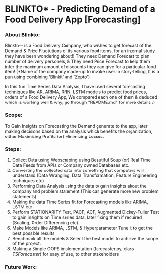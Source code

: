 # BLINKTO* - Predicting Demand of a Food Delivery App [Forecasting]

### About Blinkto:
Blinkto-- is a Food Delivery Company, who wishes to get forecast of the Demand & Price Fluctutions of its various food items, for an internal study they have been wondering about!! They need Demand Forecast to plan number of delivery personels, & They need Price Forecast to help them infer the maximum amount of discounts they can give for a particular food item! (*Name of the company made-up to invoke user in story-telling, It is a pun using combining 'Blinkit' and 'Zepto')

In this fun Time Series Data Analysis, I have used several forecasting techniques like AR, ARIMA, RNN, LSTM models to predict food prices, orders of a Food Delivery App, We compared each one of them &amp; deduced which is working well &amp; why, go through "README.md" for more details :)
<br>

### Scope:
To Gain Insights on Forecasting the Demand generate to the app, later making decisions based on the analysis which benefits the organization, either Maximizing Profits (or) Minimizing Losses.

### Steps:
1) Collect Data using Webscraping using Beautiful Soup (or) Real Time Data Feeds from APIs or Company owned Databases etc. 
2) Converting the collected data into something that computers will understand (Data Wrangling, Data Transformation, Feature Engineering techniques etc)
3) Performing Data Analysis using the data to gain insights about the company and problem statement (This can generate more new problem statements)
4) Making the data Time Series fit for Forecasting models like ARIMA, LSTM etc
5) Perform STATIONARITY Test, PACF, ACF, Augmented Dickey-Fuller Test to gain insights on Time series data, later fixing them if required (Scaling, Order Differencing etc).
6) Make Models like ARIMA, LSTM, \& Hyperparameter Tune it to get the best possible results
7) Benchmark all the models \& Select the best model to achieve the scope of the project.
8) Making a Simple OOPS implementation (forecaster.py, class $TSForecaster$) for easy of use, to other stakeholders

### Future Work:
